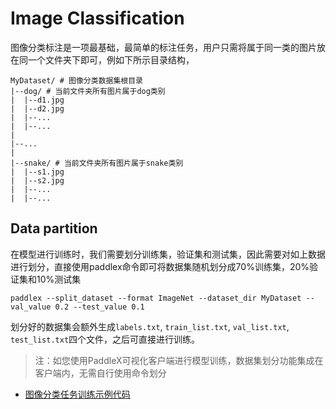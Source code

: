 # Image Classification

图像分类标注是一项最基础，最简单的标注任务，用户只需将属于同一类的图片放在同一个文件夹下即可，例如下所示目录结构，
```
MyDataset/ # 图像分类数据集根目录
|--dog/ # 当前文件夹所有图片属于dog类别
|  |--d1.jpg
|  |--d2.jpg
|  |--...
|  |--...
|
|--...
|
|--snake/ # 当前文件夹所有图片属于snake类别
|  |--s1.jpg
|  |--s2.jpg
|  |--...
|  |--...
```

## Data partition

在模型进行训练时，我们需要划分训练集，验证集和测试集，因此需要对如上数据进行划分，直接使用paddlex命令即可将数据集随机划分成70%训练集，20%验证集和10%测试集
```
paddlex --split_dataset --format ImageNet --dataset_dir MyDataset --val_value 0.2 --test_value 0.1
```

划分好的数据集会额外生成`labels.txt`, `train_list.txt`, `val_list.txt`, `test_list.txt`四个文件，之后可直接进行训练。

> 注：如您使用PaddleX可视化客户端进行模型训练，数据集划分功能集成在客户端内，无需自行使用命令划分


- [图像分类任务训练示例代码](https://github.com/PaddlePaddle/PaddleX/blob/develop/tutorials/train/image_classification/mobilenetv2.py)

